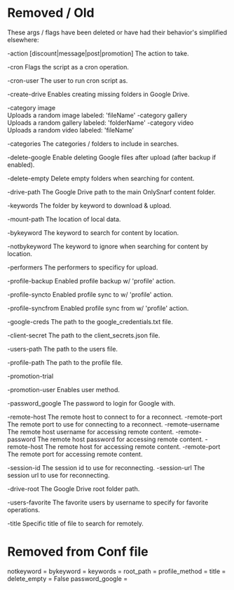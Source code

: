 # Removed / Old

These args / flags have been deleted or have had their behavior's simplified elsewhere:

-action [discount|message|post|promotion]
The action to take.

-cron
Flags the script as a cron operation.

-cron-user
The user to run cron script as.

-create-drive
Enables creating missing folders in Google Drive.

-category image  
Uploads a random image labeled: 'fileName'
-category gallery  
Uploads a random gallery labeled: 'folderName'
-category video  
Uploads a random video labeled: 'fileName'

-categories
The categories / folders to include in searches.

-delete-google
Enable deleting Google files after upload (after backup if enabled).

-delete-empty
Delete empty folders when searching for content.

-drive-path
The Google Drive path to the main OnlySnarf content folder.

-keywords
The folder by keyword to download & upload.

-mount-path
The location of local data.

-bykeyword
The keyword to search for content by location.

-notbykeyword
The keyword to ignore when searching for content by location.

-performers
The performers to specificy for upload.

-profile-backup
Enabled profile backup w/ 'profile' action.

-profile-syncto
Enabled profile sync to w/ 'profile' action.

-profile-syncfrom
Enabled profile sync from w/ 'profile' action.

-google-creds
The path to the google_credentials.txt file.

-client-secret
The path to the client_secrets.json file.

-users-path
The path to the users file.

-profile-path
The path to the profile file.

-promotion-trial

-promotion-user
Enables user method.

-password_google
The password to login for Google with.

-remote-host
The remote host to connect to for a reconnect.
-remote-port
The remote port to use for connecting to a reconnect.
-remote-username
The remote host username for accessing remote content.
-remote-password
The remote host password for accessing remote content.
-remote-host
The remote host for accessing remote content.
-remote-port
The remote port for accessing remote content.

-session-id
The session id to use for reconnecting.
-session-url
The session url to use for reconnecting.

-drive-root
The Google Drive root folder path.

-users-favorite
The favorite users by username to specify for favorite operations.

-title
Specific title of file to search for remotely.










# Removed from Conf file

notkeyword = 
bykeyword = 
keywords = 
root_path = 
profile_method = 
title = 
delete_empty = False
password_google = 
